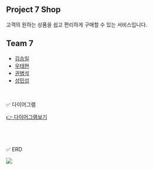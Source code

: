 Project 7 Shop
---
  고객의 원하는 상품을 쉽고 편리하게 구매할 수 있는 서비스입니다.
<br>

Team 7
---
- [김승일](https://github.com/kingseungil)
- [우태현](https://github.com/wth2052)
- [권병석](https://github.com/KwonByungSeok)
- [성민섭](https://github.com/Seop0728)



<br>

✅ 다이어그램

[👉 다이어그램보기 ](https://app.diagrams.net/#G1GgADD8YIv-5R5zAmTM8UJ9e1qSMjTyjr)

<br><br><br>
✅ ERD

<img  src="https://www.notion.so/image/https%3A%2F%2Fs3-us-west-2.amazonaws.com%2Fsecure.notion-static.com%2Fc8ed168b-4076-46b3-acba-b6cca8aea269%2FUntitled.png?id=9f5d4377-4bd2-40fe-8bf5-258f69512357&table=block&spaceId=469240fb-3871-42f8-9b6a-c82a7d3441bc&width=2000&userId=77a63536-521c-4e7e-907a-32a6504ed56d&cache=v2">
